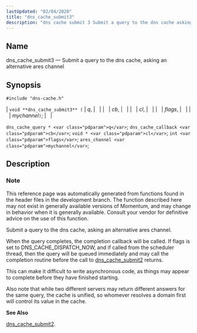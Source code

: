 ```yaml
---
lastUpdated: "02/04/2020"
title: "dns_cache_submit3"
description: "dns cache submit 3 Submit a query to the dns cache asking an alternative ares channel void dns cache submit 3 q cb cl flags mychannel dns cache query q dns cache callback cb void cl int flags ares channel mychannel This reference page was automatically generated from functions found..."
---
```


<a name="apis.dns_cache_submit3"></a> 
## Name

dns_cache_submit3 — Submit a query to the dns cache, asking an alternative ares channel

## Synopsis

`#include "dns-cache.h"`

| `void **dns_cache_submit3** (` | <var class="pdparam">q</var>, |   |
|   | <var class="pdparam">cb</var>, |   |
|   | <var class="pdparam">cl</var>, |   |
|   | <var class="pdparam">flags</var>, |   |
|   | <var class="pdparam">mychannel</var>`)`; |   |

`dns_cache_query * <var class="pdparam">q</var>`;
`dns_cache_callback <var class="pdparam">cb</var>`;
`void * <var class="pdparam">cl</var>`;
`int <var class="pdparam">flags</var>`;
`ares_channel <var class="pdparam">mychannel</var>`;<a name="idp50580752"></a> 
## Description

### Note

This reference page was automatically generated from functions found in the header files in the development branch. The function described here may not exist in generally available versions of Momentum, and may change in behavior when it is generally available. Consult your vendor for definitive advice on the use of this function.

Submit a query to the dns cache, asking an alternative ares channel.

When the query completes, the completion callback will be called. If flags is set to DNS_CACHE_DISPATCH_NOW, and if called from the scheduler thread, then the query will be queued immediately and may call the completion routine before the call to [dns_cache_submit2](/momentum/3/3-api/apis-dns-cache-submit-2) returns.

This can make it difficult to write asynchronous code, as things may appear to complete before they have finished starting.

Also note that while two different servers may return different answers for the same query, the cache is unified, so whomever resolves a domain first will control its value in the cache.

**<a name="idp50586128"></a> See Also**

[dns_cache_submit2](/momentum/3/3-api/apis-dns-cache-submit-2).